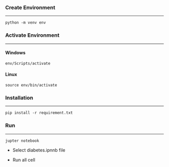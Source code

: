 ### Create Environment
---
`python -m venv env`

### Activate Environment
---
#### Windows
`env/Scripts/activate`

#### Linux
`source env/bin/activate`

### Installation
---
`pip install -r requirement.txt`

### Run
---
`jupter notebook`

- Select diabetes.ipnnb file

- Run all cell